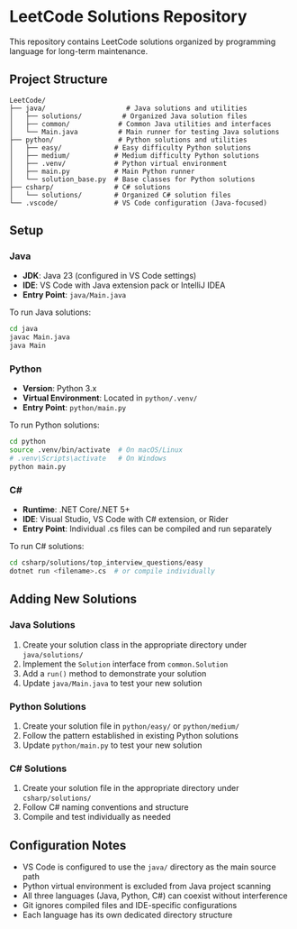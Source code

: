 # LeetCode Solutions Repository

This repository contains LeetCode solutions organized by programming language for long-term maintenance.

## Project Structure

```
LeetCode/
├── java/                    # Java solutions and utilities
│   ├── solutions/          # Organized Java solution files
│   ├── common/            # Common Java utilities and interfaces
│   └── Main.java          # Main runner for testing Java solutions
├── python/                # Python solutions and utilities
│   ├── easy/             # Easy difficulty Python solutions
│   ├── medium/           # Medium difficulty Python solutions
│   ├── .venv/            # Python virtual environment
│   ├── main.py           # Main Python runner
│   └── solution_base.py  # Base classes for Python solutions
├── csharp/               # C# solutions
│   └── solutions/        # Organized C# solution files
└── .vscode/              # VS Code configuration (Java-focused)
```

## Setup

### Java

- **JDK**: Java 23 (configured in VS Code settings)
- **IDE**: VS Code with Java extension pack or IntelliJ IDEA
- **Entry Point**: `java/Main.java`

To run Java solutions:

```bash
cd java
javac Main.java
java Main
```

### Python

- **Version**: Python 3.x
- **Virtual Environment**: Located in `python/.venv/`
- **Entry Point**: `python/main.py`

To run Python solutions:

```bash
cd python
source .venv/bin/activate  # On macOS/Linux
# .venv\Scripts\activate   # On Windows
python main.py
```

### C#

- **Runtime**: .NET Core/.NET 5+
- **IDE**: Visual Studio, VS Code with C# extension, or Rider
- **Entry Point**: Individual .cs files can be compiled and run separately

To run C# solutions:

```bash
cd csharp/solutions/top_interview_questions/easy
dotnet run <filename>.cs  # or compile individually
```

## Adding New Solutions

### Java Solutions

1. Create your solution class in the appropriate directory under `java/solutions/`
2. Implement the `Solution` interface from `common.Solution`
3. Add a `run()` method to demonstrate your solution
4. Update `java/Main.java` to test your new solution

### Python Solutions

1. Create your solution file in `python/easy/` or `python/medium/`
2. Follow the pattern established in existing Python solutions
3. Update `python/main.py` to test your new solution

### C# Solutions

1. Create your solution file in the appropriate directory under `csharp/solutions/`
2. Follow C# naming conventions and structure
3. Compile and test individually as needed

## Configuration Notes

- VS Code is configured to use the `java/` directory as the main source path
- Python virtual environment is excluded from Java project scanning
- All three languages (Java, Python, C#) can coexist without interference
- Git ignores compiled files and IDE-specific configurations
- Each language has its own dedicated directory structure
